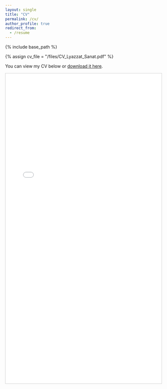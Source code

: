 ```yaml
---
layout: single
title: "CV"
permalink: /cv/
author_profile: true
redirect_from:
  - /resume
---
```


{% include base_path %}

{% assign cv_file = "/files/CV_Lyazzat_Sanat.pdf" %}

<p>
  You can view my CV below or 
  <a href="{{ cv_file | relative_url }}?v={{ site.time | date: '%s' }}" download>download it here</a>.
</p>

<iframe 
    src="{{ cv_file | relative_url }}?v={{ site.time | date: '%s' }}" 
    width="100%" 
    height="1000px" 
    style="border: 1px solid #ccc;">
  Your browser does not support PDFs. 
  <a href="{{ cv_file | relative_url }}?v={{ site.time | date: '%s' }}">Download the CV here</a>.
</iframe>

